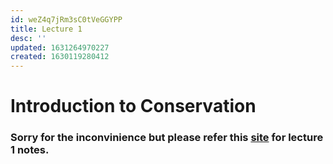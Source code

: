 ```yaml
---
id: weZ4q7jRm3sC0tVeGGYPP
title: Lecture 1
desc: ''
updated: 1631264970227
created: 1630119280412
---
```


# Introduction to Conservation

### Sorry for the inconvinience but please refer this [site](https://unread.parthshah.ml/notes/RS0pMLTtuIC0G6hKGBSil.html) for lecture 1 notes.
